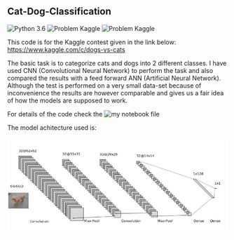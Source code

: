## Cat-Dog-Classification

![Python 3.6](https://img.shields.io/badge/Python-3.6-brightgreen.svg)    ![Problem Kaggle](https://img.shields.io/badge/Problem-Vision-blue.svg)     ![Problem Kaggle](https://img.shields.io/badge/Data-Kaggle-orange.svg)

This code is for the Kaggle contest given in the link below:
https://www.kaggle.com/c/dogs-vs-cats

The basic task is to categorize cats and dogs into 2 different classes. I have used CNN (Convolutional Neural Network) to perform the task and also compared the results with a feed forward ANN (Artificial Neural Network). Although the test is performed on a very small data-set because of inconvenience the results are however comparable and gives us a fair idea of how the models are supposed to work.

For details of the code check the ![my notebook file](https://github.com/deepayanbardhan/Cat-Dog-Classification/blob/master/CatDog_Classifier.ipynb)

The model achitecture used is:

<img src="architecture.jpg" width="700">
